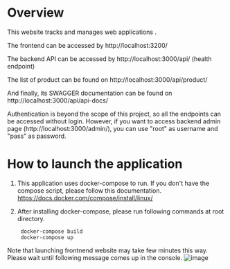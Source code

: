 # Overview
This website tracks and manages web applications .

The frontend can be accessed by http://localhost:3200/

The backend API can be accessed by http://localhost:3000/api/ (health endpoint)

The list of product can be found on http://localhost:3000/api/product/

And finally, its SWAGGER documentation can be found on http://localhost:3000/api/api-docs/

Authentication is beyond the scope of this project, so all the endpoints can be accessed without login.
However, if you want to access backend admin page (http://localhost:3000/admin/), you can use "root" as username and "pass" as password.


# How to launch the application
1. This application uses docker-compose to run. If you don't have the compose script, please follow this documentation.
https://docs.docker.com/compose/install/linux/

2. After installing docker-compose, please run following commands at root directory.

        docker-compose build
        docker-compose up

Note that launching frontnend website may take few minutes this way.
Please wait until following message comes up in the console.
![image](https://github.com/nami773/Nanami-Momi-ecc-dssb-IS24-code-challenge-reqTBD/assets/128548019/974f025f-2bef-4875-993a-7225b41db1be)


